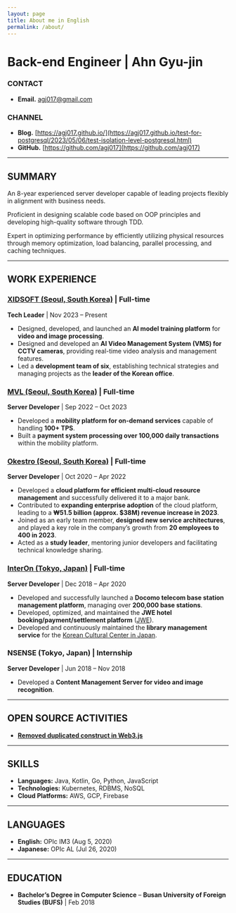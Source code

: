 ```yaml
---
layout: page
title: About me in English
permalink: /about/
---
```


# Back-end Engineer | Ahn Gyu-jin

### CONTACT

- **Email.** agj017@gmail.com

### CHANNEL

- **Blog.** [https://agj017.github.io/](https://agj017.github.io/test-for-postgresql/2023/05/06/test-isolation-level-postgresql.html)
- **GitHub.** [https://github.com/agj017](https://github.com/agj017)

---

## SUMMARY

An 8-year experienced server developer capable of leading projects flexibly in alignment with business needs.

Proficient in designing scalable code based on OOP principles and developing high-quality software through TDD.

Expert in optimizing performance by efficiently utilizing physical resources through memory optimization, load balancing, parallel processing, and caching techniques.

---

## WORK EXPERIENCE

### [XIDSOFT (Seoul, South Korea)](https://xidsoft.com/) | Full-time

**Tech Leader** | Nov 2023 – Present

- Designed, developed, and launched an **AI model training platform** for **video and image processing**.
- Designed and developed an **AI Video Management System (VMS) for CCTV cameras**, providing real-time video analysis and management features.
- Led a **development team of six**, establishing technical strategies and managing projects as the **leader of the Korean office**.

### [MVL (Seoul, South Korea)](https://mvlchain.io/) | Full-time

**Server Developer** | Sep 2022 – Oct 2023

- Developed a **mobility platform for on-demand services** capable of handling **100+ TPS**.
- Built a **payment system processing over 100,000 daily transactions** within the mobility platform.

### [Okestro (Seoul, South Korea)](http://www.okestro.com/) | Full-time

**Server Developer** | Oct 2020 – Apr 2022

- Developed a **cloud platform for efficient multi-cloud resource management** and successfully delivered it to a major bank.
- Contributed to **expanding enterprise adoption** of the cloud platform, leading to a **₩51.5 billion (approx. $38M) revenue increase in 2023**.
- Joined as an early team member, **designed new service architectures**, and played a key role in the company’s growth from **20 employees to 400 in 2023**.
- Acted as a **study leader**, mentoring junior developers and facilitating technical knowledge sharing.

### [InterOn (Tokyo, Japan)](https://www.interon.jp/) | Full-time

**Server Developer** | Dec 2018 – Apr 2020

- Developed and successfully launched a **Docomo telecom base station management platform**, managing over **200,000 base stations**.
- Developed, optimized, and maintained the **JWE hotel booking/payment/settlement platform** ([JWE](https://www.jwe.jp/online/)).
- Developed and continuously maintained the **library management service** for the [Korean Cultural Center in Japan](https://www.koreanculture.jp/index.php).

### NSENSE (Tokyo, Japan) | Internship

**Server Developer** | Jun 2018 – Nov 2018

- Developed a **Content Management Server for video and image recognition**.

---

## OPEN SOURCE ACTIVITIES

- [**Removed duplicated construct in Web3.js**](https://github.com/web3/web3.js/pull/7150)

---

## SKILLS

- **Languages:** Java, Kotlin, Go, Python, JavaScript
- **Technologies:** Kubernetes, RDBMS, NoSQL
- **Cloud Platforms:** AWS, GCP, Firebase

---

## LANGUAGES

- **English:** OPIc IM3 (Aug 5, 2020)
- **Japanese:** OPIc AL (Jul 26, 2020)

---

## EDUCATION

- **Bachelor’s Degree in Computer Science** – **Busan University of Foreign Studies (BUFS)** | Feb 2018
